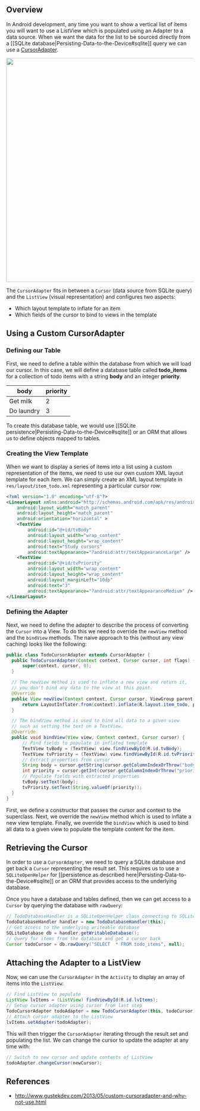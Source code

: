 ## Overview

In Android development, any time you want to show a vertical list of items you will want to use a ListView which is populated using an Adapter to a data source. When we want the data for the list to be sourced directly from a [[SQLite database|Persisting-Data-to-the-Device#sqlite]] query we can use a [CursorAdapter](http://developer.android.com/reference/android/widget/CursorAdapter.html).

<img src="https://i.imgur.com/mk82Jd2.jpg" width="600" />

The `CursorAdapter` fits in between a `Cursor` (data source from SQLite query) and the `ListView` (visual representation) and configures two aspects:

 * Which layout template to inflate for an item
 * Which fields of the cursor to bind to views in the template

## Using a Custom CursorAdapter

### Defining our Table

First, we need to define a table within the database from which we will load our cursor. In this case, we will define a database table called **todo_items** for a collection of todo items with a string **body** and an integer **priority**. 

| body     | priority | 
| ------   |--------- |
| Get milk | 2        |
| Do laundry | 3      |

To create this database table, we would use [[SQLite persistence|Persisting-Data-to-the-Device#sqlite]] or an ORM that allows us to define objects mapped to tables. 

### Creating the View Template

When we want to display a series of items into a list using a custom representation of the items, we need to use our own custom XML layout template for each item. We can simply create an XML layout template in `res/layout/item_todo.xml` representing a particular cursor row:

```xml
<?xml version="1.0" encoding="utf-8"?>
<LinearLayout xmlns:android="http://schemas.android.com/apk/res/android"
    android:layout_width="match_parent"
    android:layout_height="match_parent"
    android:orientation="horizontal" >
    <TextView
        android:id="@+id/tvBody"
        android:layout_width="wrap_content"
        android:layout_height="wrap_content"
        android:text="Study cursors"
        android:textAppearance="?android:attr/textAppearanceLarge" />
    <TextView
        android:id="@+id/tvPriority"
        android:layout_width="wrap_content"
        android:layout_height="wrap_content"
        android:layout_marginLeft="10dp"
        android:text="3"
        android:textAppearance="?android:attr/textAppearanceMedium" />
</LinearLayout>
```

### Defining the Adapter

Next, we need to define the adapter to describe the process of converting the `Cursor` into a View. To do this we need to override the `newView` method and the `bindView` methods. The naive approach to this (without any view caching) looks like the following:

```java
public class TodoCursorAdapter extends CursorAdapter {
  public TodoCursorAdapter(Context context, Cursor cursor, int flags) {
      super(context, cursor, 0);
  }

  // The newView method is used to inflate a new view and return it, 
  // you don't bind any data to the view at this point. 
  @Override
  public View newView(Context context, Cursor cursor, ViewGroup parent) {
      return LayoutInflater.from(context).inflate(R.layout.item_todo, parent, false);
  }

  // The bindView method is used to bind all data to a given view
  // such as setting the text on a TextView. 
  @Override
  public void bindView(View view, Context context, Cursor cursor) {
      // Find fields to populate in inflated template
      TextView tvBody = (TextView) view.findViewById(R.id.tvBody);
      TextView tvPriority = (TextView) view.findViewById(R.id.tvPriority);
      // Extract properties from cursor
      String body = cursor.getString(cursor.getColumnIndexOrThrow("body"));
      int priority = cursor.getInt(cursor.getColumnIndexOrThrow("priority"));
      // Populate fields with extracted properties
      tvBody.setText(body);
      tvPriority.setText(String.valueOf(priority));
  }
}
```

First, we define a constructor that passes the cursor and context to the superclass. Next, we override the `newView` method which is used to inflate a new view template. Finally, we override the `bindView` which is used to bind all data to a given view to populate the template content for the item.

## Retrieving the Cursor

In order to use a `CursorAdapter`, we need to query a SQLite database and get back a `Cursor` representing the result set. This requires us to use a `SQLiteOpenHelper` for [[persistence as described here|Persisting-Data-to-the-Device#sqlite]] or an ORM that provides access to the underlying database. 

Once you have a database and tables defined, then we can get access to a `Cursor` by querying the database with `rawQuery`:

```java
// TodoDatabaseHandler is a SQLiteOpenHelper class connecting to SQLite
TodoDatabaseHandler handler = new TodoDatabaseHandler(this);
// Get access to the underlying writeable database
SQLiteDatabase db = handler.getWritableDatabase();
// Query for items from the database and get a cursor back
Cursor todoCursor = db.rawQuery("SELECT  * FROM todo_items", null);
```

## Attaching the Adapter to a ListView

Now, we can use the `CursorAdapter` in the `Activity` to display an array of items into the `ListView`:

```java
// Find ListView to populate
ListView lvItems = (ListView) findViewById(R.id.lvItems);
// Setup cursor adapter using cursor from last step
TodoCursorAdapter todoAdapter = new TodoCursorAdapter(this, todoCursor);
// Attach cursor adapter to the ListView 
lvItems.setAdapter(todoAdapter);
```

This will then trigger the `CursorAdapter` iterating through the result set and populating the list. We can change the cursor to update the adapter at any time with:

```java
// Switch to new cursor and update contents of ListView
todoAdapter.changeCursor(newCursor);
```

## References

* <http://www.gustekdev.com/2013/05/custom-cursoradapter-and-why-not-use.html>